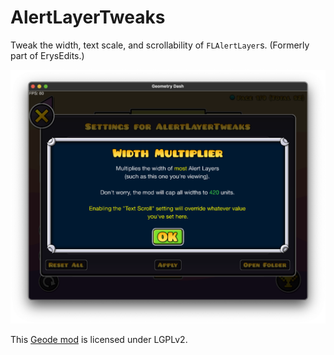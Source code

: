 # AlertLayerTweaks
Tweak the width, text scale, and scrollability of `FLAlertLayer`s. (Formerly part of ErysEdits.)

![demoOne](https://github.com/RayDeeUx/AlertLayerTweaks/blob/main/resources/demoOne.png)

This [Geode mod](https://geode-sdk.org) is licensed under LGPLv2.